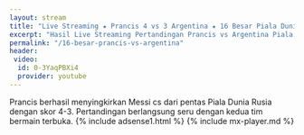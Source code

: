 ```yaml
---
layout: stream
title: "Live Streaming ★ Prancis 4 vs 3 Argentina ★ 16 Besar Piala Dunia 2018"
excerpt: "Hasil Live Streaming Pertandingan Prancis vs Argentina Piala Dunia 2018 16 Besar Babak Knock Out"
permalink: "/16-besar-prancis-vs-argentina"
header:
 video:
  id: 0-3YaqPBXi4
  provider: youtube
---
```

Prancis berhasil menyingkirkan Messi cs dari pentas Piala Dunia Rusia dengan skor 4-3. Pertandingan berlangsung seru dengan kedua tim bermain terbuka.
{% include adsense1.html %}
{% include mx-player.md %}
